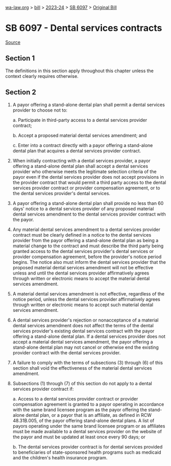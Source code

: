 [wa-law.org](/) > [bill](/bill/) > [2023-24](/bill/2023-24/) > [SB 6097](/bill/2023-24/sb/6097/) > [Original Bill](/bill/2023-24/sb/6097/1/)

# SB 6097 - Dental services contracts

[Source](http://lawfilesext.leg.wa.gov/biennium/2023-24/Pdf/Bills/Senate%20Bills/6097.pdf)

## Section 1
The definitions in this section apply throughout this chapter unless the context clearly requires otherwise.

## Section 2
1. A payor offering a stand-alone dental plan shall permit a dental services provider to choose not to:

    a. Participate in third-party access to a dental services provider contract;

    b. Accept a proposed material dental services amendment; and

    c. Enter into a contract directly with a payor offering a stand-alone dental plan that acquires a dental services provider contract.

2. When initially contracting with a dental services provider, a payor offering a stand-alone dental plan shall accept a dental services provider who otherwise meets the legitimate selection criteria of the payor even if the dental services provider does not accept provisions in the provider contract that would permit a third party access to the dental services provider contract or provider compensation agreement, or to the dental services provider's dental services.

3. A payor offering a stand-alone dental plan shall provide no less than 60 days' notice to a dental services provider of any proposed material dental services amendment to the dental services provider contract with the payor.

4. Any material dental services amendment to a dental services provider contract must be clearly defined in a notice to the dental services provider from the payor offering a stand-alone dental plan as being a material change to the contract and must describe the third party being granted access to the dental services provider's dental services or provider compensation agreement, before the provider's notice period begins. The notice also must inform the dental services provider that the proposed material dental services amendment will not be effective unless and until the dental services provider affirmatively agrees through written or electronic means to accept the material dental services amendment.

5. A material dental services amendment is not effective, regardless of the notice period, unless the dental services provider affirmatively agrees through written or electronic means to accept such material dental services amendment.

6. A dental services provider's rejection or nonacceptance of a material dental services amendment does not affect the terms of the dental services provider's existing dental services contract with the payor offering a stand-alone dental plan. If a dental services provider does not accept a material dental services amendment, the payor offering a stand-alone dental plan may not cancel or otherwise end the existing provider contract with the dental services provider.

7. A failure to comply with the terms of subsections (3) through (6) of this section shall void the effectiveness of the material dental services amendment.

8. Subsections (1) through (7) of this section do not apply to a dental services provider contract if:

    a. Access to a dental services provider contract or provider compensation agreement is granted to a payor operating in accordance with the same brand licensee program as the payor offering the stand-alone dental plan, or a payor that is an affiliate, as defined in RCW 48.31B.005, of the payor offering stand-alone dental plans. A list of payors operating under the same brand licensee program or as affiliates must be made available to a dental services provider on the website of the payor and must be updated at least once every 90 days; or

    b. The dental services provider contract is for dental services provided to beneficiaries of state-sponsored health programs such as medicaid and the children's health insurance program.
